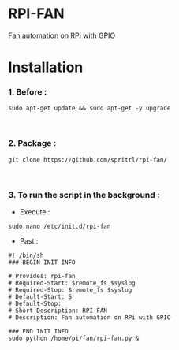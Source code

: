 # RPI-FAN
 Fan automation on RPi with GPIO
 
# Installation
### 1. Before : <br/>
```
sudo apt-get update && sudo apt-get -y upgrade
```
<br/>

### 2. Package :<br/>
```
git clone https://github.com/spritrl/rpi-fan/
```
<br/>

### 3. To run the script in the background :<br/>
* Execute :
```
sudo nano /etc/init.d/rpi-fan
```
* Past :

 ```
 #! /bin/sh
 ### BEGIN INIT INFO

 # Provides: rpi-fan
 # Required-Start: $remote_fs $syslog
 # Required-Stop: $remote_fs $syslog
 # Default-Start: S
 # Default-Stop: 
 # Short-Description: RPI-FAN
 # Description: Fan automation on RPi with GPIO

 ### END INIT INFO
 sudo python /home/pi/fan/rpi-fan.py &
 ```
